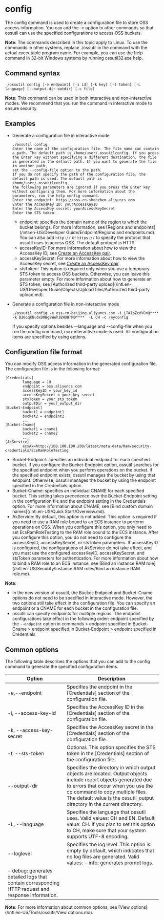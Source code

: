 # config

The config command is used to create a configuration file to store OSS access information. You can add the -c option to other commands so that ossutil can use the specified configurations to access OSS buckets.

**Note:** The commands described in this topic apply to Linux. To use the commands in other systems, replace ./ossutil in the command with the actual executable program name. For example, you can use the help command in 32-bit Windows systems by running ossutil32.exe help.

## Command syntax

```
./ossutil config [-e endpoint] [-i id] [-k key] [-t token] [-L language] [--output-dir outdir] [-c file]
```

**Note:** This command can be used in both interactive and non-interactive modes. We recommend that you run the command in interactive mode to ensure security.

## Examples

-   Generate a configuration file in interactive mode

    ```
    ./ossutil config
    Enter the name of the configuration file. The file name can contain a path. The default path is /home/user/.ossutilconfig. If you press the Enter key without specifying a different destination, the file is generated in the default path. If you want to generate the file in another path,
    set the --config-file option to the path. 
    If you do not specify the path of the configuration file, the default path is used. The default path is /home/user/.ossutilconfig. 
    The following parameters are ignored if you press the Enter key without configuring them. For more information about the parameters, run the help config command. 
    Enter the endpoint: https://oss-cn-shenzhen.aliyuncs.com 
    Enter the AccessKey ID: yourAccessKeyID 
    Enter the AccessKey secret: yourAccessKeySecret
    Enter the STS token: 
    ```

    -   endpoint: specifies the domain name of the region to which the bucket belongs. For more information, see [Regions and endpoints](/intl.en-US/Developer Guide/Endpoint/Regions and endpoints.md). You can also add `http://` or `https://` to specify the protocol that ossutil uses to access OSS. The default protocol is HTTP.
    -   accessKeyID: For more information about how to view the AccessKey ID, see [Create an AccessKey pair]().
    -   accessKeySecret: For more information about how to view the AccessKey secret, see [Create an AccessKey pair]().
    -   stsToken: This option is required only when you use a temporary STS token to access OSS buckets. Otherwise, you can leave this parameter empty. For more information about how to generate an STS token, see [Authorized third-party upload](/intl.en-US/Developer Guide/Objects/Upload files/Authorized third-party upload.md).
-   Generate a configuration file in non-interactive mode

    ```
    ./ossutil config -e oss-cn-beijing.aliyuncs.com -i LTAIbZcdVCmQ**** -k D26oqKBudxDRBg8Wuh2EWDBrM0****  -L CH -c /myconfig
    ```

    If you specify options besides --language and --config-file when you run the config command, non-interactive mode is used. All configuration items are specified by using options.


## Configuration file format

You can modify OSS access information in the generated configuration file. The configuration file is in the following format:

```
[Credentials]
        language = CH
        endpoint = oss.aliyuncs.com
        accessKeyID = your_key_id
        accessKeySecret = your_key_secret
        stsToken = your_sts_token
        outputDir = your_output_dir
[Bucket-Endpoint]
        bucket1 = endpoint1
        bucket2 = endpoint2
        ...
[Bucket-Cname]
        bucket1 = cname1
        bucket2 = cname2
        ...
[AkService]
        ecsAk=http://100.100.100.200/latest/meta-data/Ram/security-credentials/EcsRamRoleTesting
```

-   Bucket-Endpoint: specifies an individual endpoint for each specified bucket. If you configure the Bucket-Endpoint option, ossutil searches for the specified endpoint when you perform operations on the bucket. If the specified endpoint exists, ossutil manages the bucket by using that endpoint. Otherwise, ossutil manages the bucket by using the endpoint specified in the Credentials option.
-   Bucket-Cname: specifies an individual CNAME for each specified bucket. This setting takes precedence over the Bucket-Endpoint setting in the configuration file and the endpoint setting in the Credentials option. For more information about CNAME, see [Bind custom domain names](/intl.en-US/Quick Start/Overview.md).
-   AkService: By default, this option is not added. This option is required if you need to use a RAM role bound to an ECS instance to perform operations on OSS. When you configure this option, you only need to set EcsRamRoleTesting to the RAM role bound to the ECS instance. After you configure this option, you do not need to configure the accessKeyID, accessKeySecret, or stsToken parameters. If accessKeyID is configured, the configurations of AkService do not take effect, and you must use the configured accessKeyID, accessKeySecret, and stsToken parameters for authentication. For more information about how to bind a RAM role to an ECS instance, see [Bind an instance RAM role](/intl.en-US/Security/Instance RAM roles/Bind an instance RAM role.md).

**Note:**

-   In the new version of ossutil, the Bucket-Endpoint and Bucket-Cname options do not need to be specified in interactive mode. However, the two options still take effect in the configuration file. You can specify an endpoint or a CNAME for each bucket in the configuration file.
-   ossutil can specify endpoints for multiple regions. The endpoint configurations take effect in the following order: endpoint specified by the `--endpoint` option in commands \> endpoint specified in Bucket-Cname \> endpoint specified in Bucket-Endpoint \> endpoint specified in Credentials.

## Common options

The following table describes the options that you can add to the config command to generate the specified configuration items.

|Option|Description|
|------|-----------|
|-e,--endpoint|Specifies the endpoint in the \[Credentials\] section of the configuration file.|
|-i, --access-key-id|Specifies the AccessKey ID in the \[Credentials\] section of the configuration file.|
|-k, --access-key-secret|Specifies the AccessKey secret in the \[Credentials\] section of the configuration file.|
|-t, --sts-token|Optional. This option specifies the STS token in the \[Credentials\] section of the configuration file.|
|--output-dir|Specifies the directory in which output objects are located. Output objects include report objects generated due to errors that occur when you use the cp command to copy multiple files. The default value is the ossutil\_output directory in the current directory.|
|-L, --language|Specifies the language that ossutil uses. Valid values: CH and EN. Default value: CH. If you plan to set this option to CH, make sure that your system supports UTF-8 encoding.|
|--loglevel|Specifies the log level. This option is empty by default, which indicates that no log files are generated. Valid values: -   info: generates prompt logs.
-   debug: generates detailed logs that contain corresponding HTTP request and response information. |

**Note:** For more information about common options, see [View options](/intl.en-US/Tools/ossutil/View options.md).

